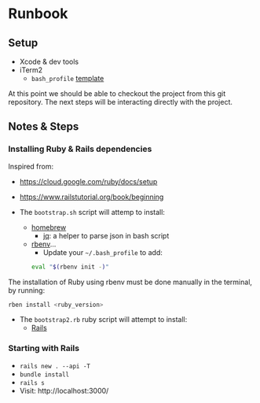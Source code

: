 # Runbook

## Setup

* Xcode & dev tools
* iTerm2
  * `bash_profile` [template](https://raw.githubusercontent.com/cbrdev28/rb-contree-server/master/docs/bash-profile-template.txt)

At this point we should be able to checkout the project from this git repository.
The next steps will be interacting directly with the project.

## Notes & Steps

### Installing Ruby & Rails dependencies

Inspired from:

* https://cloud.google.com/ruby/docs/setup
* https://www.railstutorial.org/book/beginning


* The `bootstrap.sh` script will attemp to install:
  * [homebrew](https://brew.sh)
    * [jq](https://stedolan.github.io/jq/): a helper to parse json in bash script
  * [rbenv](https://github.com/rbenv/rbenv#installation)...
    * Update your `~/.bash_profile` to add:
    ``` bash
    eval "$(rbenv init -)"
    ```


The installation of Ruby using rbenv must be done manually in the terminal, by running:
``` bash
rben install <ruby_version>
```


* The `bootstrap2.rb` ruby script will attempt to install:
  * [Rails](https://guides.rubyonrails.org/getting_started.html)

### Starting with Rails

* `rails new . --api -T`
* `bundle install`
* `rails s`
* Visit: http://localhost:3000/

